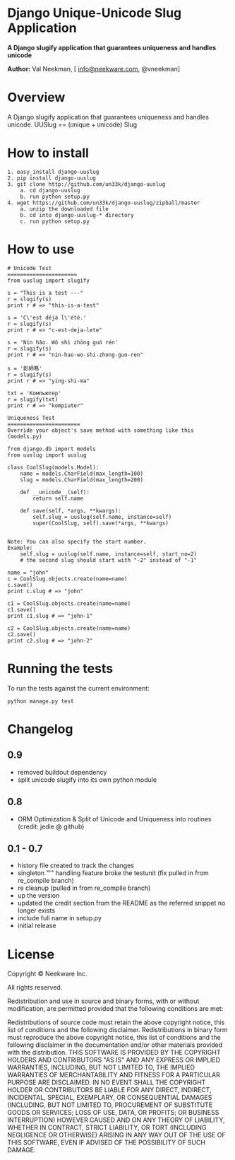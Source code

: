 Django Unique-Unicode Slug Application
====================

**A Django slugify application that guarantees uniqueness and handles unicode**

**Author:** Val Neekman, [ info@neekware.com, @vneekman]

Overview
========

A Django slugify application that guarantees uniqueness and handles unicode.
UUSlug == (``U``nique + ``U``nicode) Slug

How to install
==================

    1. easy_install django-uuslug
    2. pip install django-uuslug
    3. git clone http://github.com/un33k/django-uuslug
        a. cd django-uuslug
        b. run python setup.py
    4. wget https://github.com/un33k/django-uuslug/zipball/master
        a. unzip the downloaded file
        b. cd into django-uuslug-* directory
        c. run python setup.py

How to use
=================
    # Unicode Test
    ======================
    from uuslug import slugify

    s = "This is a test ---"
    r = slugify(s)
    print r # => "this-is-a-test"

    s = 'C\'est déjà l\'été.'
    r = slugify(s)
    print r # => "c-est-deja-lete"

    s = 'Nín hǎo. Wǒ shì zhōng guó rén'
    r = slugify(s)
    print r # => "nin-hao-wo-shi-zhong-guo-ren"

    s = '影師嗎'
    r = slugify(s)
    print r # => "ying-shi-ma"

    txt = 'Компьютер'
    r = slugify(txt)
    print r # => "kompiuter"

    Uniqueness Test
    =======================
    Override your object's save method with something like this (models.py)

    from django.db import models
    from uuslug import uuslug

    class CoolSlug(models.Model):
        name = models.CharField(max_length=100)
        slug = models.CharField(max_length=200)

        def __unicode__(self):
            return self.name

        def save(self, *args, **kwargs):
            self.slug = uuslug(self.name, instance=self)
            super(CoolSlug, self).save(*args, **kwargs)


    Note: You can also specify the start number.
    Example: 
        self.slug = uuslug(self.name, instance=self, start_no=2)
        # the second slug should start with "-2" instead of "-1"
        
    name = "john"
    c = CoolSlug.objects.create(name=name)
    c.save()
    print c.slug # => "john"

    c1 = CoolSlug.objects.create(name=name)
    c1.save()
    print c1.slug # => "john-1"

    c2 = CoolSlug.objects.create(name=name)
    c2.save()
    print c2.slug # => "john-2"
        
        
Running the tests
=================

To run the tests against the current environment:

    python manage.py test


Changelog
=========

0.9
-----
* removed buildout dependency
* split unicode slugify into its own python module

0.8
-----
* ORM Optimization & Split of Unicode and Uniqueness into routines (credit: jedie @ github)

0.1 - 0.7
-----
* history file created to track the changes
* singleton "'" handling feature broke the testunit (fix pulled in from re_compile branch)
* re cleanup (pulled in from re_compile branch)
* up the version
* updated the credit section from the README as the referred snippet no longer exists
* include full name in setup.py
* initial release


License
=======

Copyright © Neekware Inc.

All rights reserved.

Redistribution and use in source and binary forms, with or without 
modification, are permitted provided that the following conditions are met:

Redistributions of source code must retain the above copyright notice, this 
list of conditions and the following disclaimer.
Redistributions in binary form must reproduce the above copyright notice, this 
list of conditions and the following disclaimer in the documentation and/or 
other materials provided with the distribution.
THIS SOFTWARE IS PROVIDED BY THE COPYRIGHT HOLDERS AND CONTRIBUTORS "AS IS" AND 
ANY EXPRESS OR IMPLIED WARRANTIES, INCLUDING, BUT NOT LIMITED TO, THE IMPLIED 
WARRANTIES OF MERCHANTABILITY AND FITNESS FOR A PARTICULAR PURPOSE ARE 
DISCLAIMED. IN NO EVENT SHALL THE COPYRIGHT HOLDER OR CONTRIBUTORS BE LIABLE 
FOR ANY DIRECT, INDIRECT, INCIDENTAL, SPECIAL, EXEMPLARY, OR CONSEQUENTIAL 
DAMAGES (INCLUDING, BUT NOT LIMITED TO, PROCUREMENT OF SUBSTITUTE GOODS OR 
SERVICES; LOSS OF USE, DATA, OR PROFITS; OR BUSINESS INTERRUPTION) HOWEVER 
CAUSED AND ON ANY THEORY OF LIABILITY, WHETHER IN CONTRACT, STRICT LIABILITY, 
OR TORT (INCLUDING NEGLIGENCE OR OTHERWISE) ARISING IN ANY WAY OUT OF THE USE 
OF THIS SOFTWARE, EVEN IF ADVISED OF THE POSSIBILITY OF SUCH DAMAGE.



